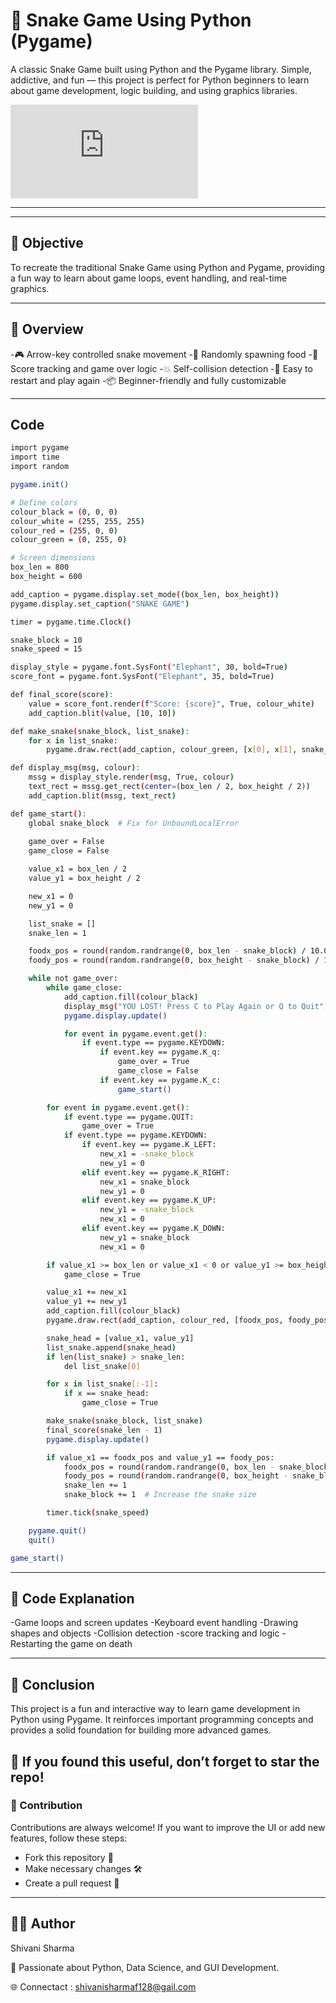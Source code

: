# 🐍 Snake Game Using Python (Pygame)
A classic Snake Game built using Python and the Pygame library. Simple, addictive, and fun — this project is perfect for Python beginners to learn about game development, logic building, and using graphics libraries.

![snake game](https://github.com/ShivanisharmaF128/Snake_game_using_python/blob/main/snake%20game.py)

---

---

## 📌 Objective
To recreate the traditional Snake Game using Python and Pygame, providing a fun way to learn about game loops, event handling, and real-time graphics.

---

## 📝 Overview
-🎮 Arrow-key controlled snake movement
-🍎 Randomly spawning food
-🧠 Score tracking and game over logic
-💥 Self-collision detection
-🔁 Easy to restart and play again
-📦 Beginner-friendly and fully customizable

---
## Code
```sh
import pygame
import time
import random

pygame.init()

# Define colors
colour_black = (0, 0, 0)
colour_white = (255, 255, 255)
colour_red = (255, 0, 0)
colour_green = (0, 255, 0)

# Screen dimensions
box_len = 800
box_height = 600

add_caption = pygame.display.set_mode((box_len, box_height))
pygame.display.set_caption("SNAKE GAME")

timer = pygame.time.Clock()

snake_block = 10
snake_speed = 15

display_style = pygame.font.SysFont("Elephant", 30, bold=True)
score_font = pygame.font.SysFont("Elephant", 35, bold=True)

def final_score(score):
    value = score_font.render(f"Score: {score}", True, colour_white)
    add_caption.blit(value, [10, 10])

def make_snake(snake_block, list_snake):
    for x in list_snake:
        pygame.draw.rect(add_caption, colour_green, [x[0], x[1], snake_block, snake_block])

def display_msg(msg, colour):
    mssg = display_style.render(msg, True, colour)
    text_rect = mssg.get_rect(center=(box_len / 2, box_height / 2))
    add_caption.blit(mssg, text_rect)

def game_start():
    global snake_block  # Fix for UnboundLocalError
    
    game_over = False
    game_close = False

    value_x1 = box_len / 2
    value_y1 = box_height / 2

    new_x1 = 0
    new_y1 = 0

    list_snake = []
    snake_len = 1

    foodx_pos = round(random.randrange(0, box_len - snake_block) / 10.0) * 10.0
    foody_pos = round(random.randrange(0, box_height - snake_block) / 10.0) * 10.0

    while not game_over:
        while game_close:
            add_caption.fill(colour_black)
            display_msg("YOU LOST! Press C to Play Again or Q to Quit", colour_white)
            pygame.display.update()

            for event in pygame.event.get():
                if event.type == pygame.KEYDOWN:
                    if event.key == pygame.K_q:
                        game_over = True
                        game_close = False
                    if event.key == pygame.K_c:
                        game_start()

        for event in pygame.event.get():
            if event.type == pygame.QUIT:
                game_over = True
            if event.type == pygame.KEYDOWN:
                if event.key == pygame.K_LEFT:
                    new_x1 = -snake_block
                    new_y1 = 0
                elif event.key == pygame.K_RIGHT:
                    new_x1 = snake_block
                    new_y1 = 0
                elif event.key == pygame.K_UP:
                    new_y1 = -snake_block
                    new_x1 = 0
                elif event.key == pygame.K_DOWN:
                    new_y1 = snake_block
                    new_x1 = 0

        if value_x1 >= box_len or value_x1 < 0 or value_y1 >= box_height or value_y1 < 0:
            game_close = True

        value_x1 += new_x1
        value_y1 += new_y1
        add_caption.fill(colour_black)
        pygame.draw.rect(add_caption, colour_red, [foodx_pos, foody_pos, snake_block, snake_block])

        snake_head = [value_x1, value_y1]
        list_snake.append(snake_head)
        if len(list_snake) > snake_len:
            del list_snake[0]

        for x in list_snake[:-1]:
            if x == snake_head:
                game_close = True

        make_snake(snake_block, list_snake)
        final_score(snake_len - 1)
        pygame.display.update()

        if value_x1 == foodx_pos and value_y1 == foody_pos:
            foodx_pos = round(random.randrange(0, box_len - snake_block) / 10.0) * 10.0
            foody_pos = round(random.randrange(0, box_height - snake_block) / 10.0) * 10.0
            snake_len += 1
            snake_block += 1  # Increase the snake size

        timer.tick(snake_speed)

    pygame.quit()
    quit()

game_start()

```
---
## 📜 Code Explanation

-Game loops and screen updates
-Keyboard event handling
-Drawing shapes and objects
-Collision detection
-score tracking and logic
-Restarting the game on death

---

## 📢 Conclusion

This project is a fun and interactive way to learn game development in Python using Pygame. It reinforces important programming concepts and provides a solid foundation for building more advanced games.

🌟 If you found this useful, don’t forget to star the repo!
---
### 🤝 Contribution
Contributions are always welcome!
If you want to improve the UI or add new features, follow these steps:

- Fork this repository 📌
- Make necessary changes 🛠️
- Create a pull request 🔄

----


## 👨‍💻 Author

  Shivani Sharma
  
📌 Passionate about Python, Data Science, and GUI Development.

🌐 Connectact : shivanisharmaf128@gail.com 
